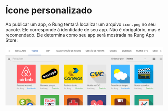 # Ícone personalizado


Ao publicar um app, o Rung tentará localizar um arquivo ``icon.png``
no seu pacote. Ele corresponde à identidade de seu app. Não é
obrigatório, mas é recomendado. Ele determina como seu app será mostrada
na Rung App Store:

![Store](../img/store.png)